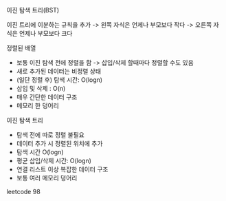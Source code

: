 이진 탐색 트리(BST)

이진 트리에 이분하는 규칙을 추가
-> 왼쪽 자식은 언제나 부모보다 작다
-> 오른쪽 자식은 언제나 부모보다 크다

정렬된 배열
- 보통 이진 탐색 전에 정렬을 함 
-> 삽입/삭제 할때마다 정렬할 수도 있음
- 새로 추가된 데이터는 비정렬 상태
- (일단 정렬 후) 탐색 시간: O(logn)
- 삽입 및 삭제 : O(n)
- 매우 간단한 데이터 구조
- 메모리 한 덩어리

이진 탐색 트리
- 탐색 전에 따로 정렬 불필요
- 데이터 추가 시 정렬된 위치에 추가
- 탐색 시간 O(logn)
- 평균 삽입/삭제 시간: O(logn)
- 연결 리스트 이상 복잡한 데이터 구조
- 보통 여러 메모리 덩어리

leetcode 98
